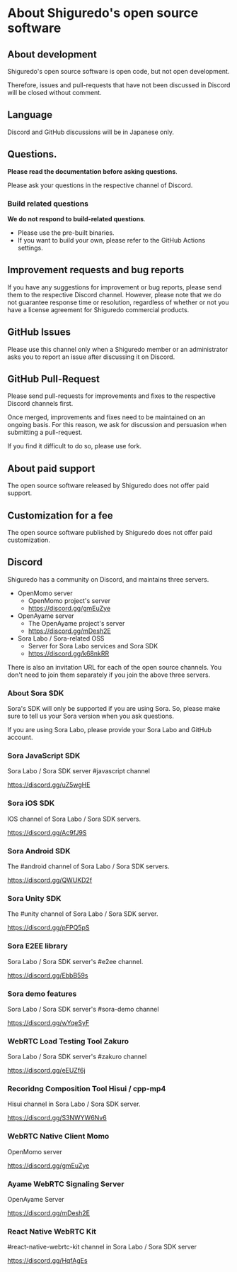 # About Shiguredo's open source software

## About development

Shiguredo's open source software is open code, but not open development.

Therefore, issues and pull-requests that have not been discussed in Discord will be closed without comment.

## Language

Discord and GitHub discussions will be in Japanese only.

## Questions.

**Please read the documentation before asking questions**.

Please ask your questions in the respective channel of Discord.

### Build related questions

**We do not respond to build-related questions**.

- Please use the pre-built binaries.
- If you want to build your own, please refer to the GitHub Actions settings.

## Improvement requests and bug reports

If you have any suggestions for improvement or bug reports, please send them to the respective Discord channel.
However, please note that we do not guarantee response time or resolution, regardless of whether or not you have a license agreement for Shiguredo commercial products.

## GitHub Issues

Please use this channel only when a Shiguredo member or an administrator asks you to report an issue after discussing it on Discord.

## GitHub Pull-Request

Please send pull-requests for improvements and fixes to the respective Discord channels first.

Once merged, improvements and fixes need to be maintained on an ongoing basis. For this reason, we ask for discussion and persuasion when submitting a pull-request.

If you find it difficult to do so, please use fork.

## About paid support

The open source software released by Shiguredo does not offer paid support.

## Customization for a fee

The open source software published by Shiguredo does not offer paid customization.

## Discord

Shiguredo has a community on Discord, and maintains three servers.

- OpenMomo server
    - OpenMomo project's server
    - https://discord.gg/gmEuZye
- OpenAyame server
    - The OpenAyame project's server
    - https://discord.gg/mDesh2E
- Sora Labo / Sora-related OSS
    - Server for Sora Labo services and Sora SDK
    - https://discord.gg/k68nkRR

There is also an invitation URL for each of the open source channels.
You don't need to join them separately if you join the above three servers.

### About Sora SDK

Sora's SDK will only be supported if you are using Sora.
So, please make sure to tell us your Sora version when you ask questions.

If you are using Sora Labo, please provide your Sora Labo and GitHub account.

### Sora JavaScript SDK

Sora Labo / Sora SDK server #javascript channel

https://discord.gg/uZ5wgHE

### Sora iOS SDK

IOS channel of Sora Labo / Sora SDK servers.

https://discord.gg/Ac9fJ9S

### Sora Android SDK

The #android channel of Sora Labo / Sora SDK servers.

https://discord.gg/QWUKD2f

### Sora Unity SDK

The #unity channel of Sora Labo / Sora SDK server.

https://discord.gg/pFPQ5pS

### Sora E2EE library

Sora Labo / Sora SDK server's #e2ee channel.

https://discord.gg/EbbB59s

### Sora demo features

Sora Labo / Sora SDK server's #sora-demo channel

https://discord.gg/wYqeSyF

### WebRTC Load Testing Tool Zakuro

Sora Labo / Sora SDK server's #zakuro channel

https://discord.gg/eEUZf6j

### Recoridng Composition Tool Hisui / cpp-mp4

Hisui channel in Sora Labo / Sora SDK server.

https://discord.gg/S3NWYW6Nv6

### WebRTC Native Client Momo

OpenMomo server

https://discord.gg/gmEuZye

### Ayame WebRTC Signaling Server

OpenAyame Server

https://discord.gg/mDesh2E

### React Native WebRTC Kit

#react-native-webrtc-kit channel in Sora Labo / Sora SDK server

https://discord.gg/HqfAgEs

